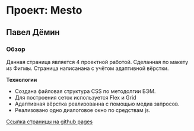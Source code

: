 # Проект: Mesto
## Павел Дёмин
### Обзор

Данная страница является 4 проектной работой.
Сделанная по макету из Фигмы.
Страница написанана с учётом адаптивной вёрстки.

**Технологии**

* Создана файловая структура CSS по методолгии БЭМ.
* Для построения сеток используется Flex и Grid
* Адаптивная вёрстка реализованна с помощью медиа запросов.
* Реализовано одно диалоговое окно по средствам js.


[Ссылка страницы на github pages](https://tptechnician.github.io/yet-another-project/)